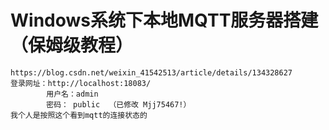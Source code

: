 # Windows系统下本地MQTT服务器搭建（保姆级教程）
    https://blog.csdn.net/weixin_41542513/article/details/134328627
    登录网址：http://localhost:18083/
            用户名：admin
            密码： public  （已修改 Mjj75467!）
    我个人是按照这个看到mqtt的连接状态的